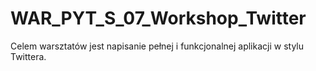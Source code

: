 # WAR_PYT_S_07_Workshop_Twitter
Celem warsztatów jest napisanie pełnej i funkcjonalnej aplikacji w stylu Twittera.
